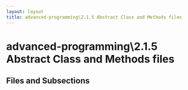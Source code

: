 ```yaml
---
layout: layout
title: advanced-programming\2.1.5 Abstract Class and Methods files
---
```


# advanced-programming\2.1.5 Abstract Class and Methods files

## Files and Subsections

